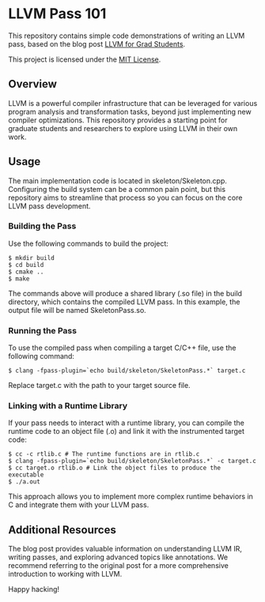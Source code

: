 # LLVM Pass 101
This repository contains simple code demonstrations of writing an LLVM pass, based on the blog post [LLVM for Grad Students](https://www.cs.cornell.edu/~asampson/blog/llvm.html).

This project is licensed under the [MIT License](LICENSE).

## Overview
LLVM is a powerful compiler infrastructure that can be leveraged for various program analysis and transformation tasks, beyond just implementing new compiler optimizations. This repository provides a starting point for graduate students and researchers to explore using LLVM in their own work.

## Usage
The main implementation code is located in skeleton/Skeleton.cpp. Configuring the build system can be a common pain point, but this repository aims to streamline that process so you can focus on the core LLVM pass development.

### Building the Pass
Use the following commands to build the project:

```shell
$ mkdir build
$ cd build
$ cmake ..
$ make
```
The commands above will produce a shared library (.so file) in the build directory, which contains the compiled LLVM pass. In this example, the output file will be named SkeletonPass.so.

### Running the Pass
To use the compiled pass when compiling a target C/C++ file, use the following command:

```shell
$ clang -fpass-plugin=`echo build/skeleton/SkeletonPass.*` target.c
```
Replace target.c with the path to your target source file.

### Linking with a Runtime Library
If your pass needs to interact with a runtime library, you can compile the runtime code to an object file (.o) and link it with the instrumented target code:

```shell
$ cc -c rtlib.c # The runtime functions are in rtlib.c
$ clang -fpass-plugin=`echo build/skeleton/SkeletonPass.*` -c target.c
$ cc target.o rtlib.o # Link the object files to produce the executable
$ ./a.out
```
This approach allows you to implement more complex runtime behaviors in C and integrate them with your LLVM pass.

## Additional Resources
The blog post provides valuable information on understanding LLVM IR, writing passes, and exploring advanced topics like annotations. We recommend referring to the original post for a more comprehensive introduction to working with LLVM.

Happy hacking!